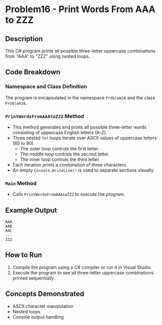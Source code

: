 # Problem16 - Print Words From AAA to ZZZ

## Description
This C# program prints all possible three-letter uppercase combinations from "AAA" to "ZZZ" using nested loops.

## Code Breakdown

### Namespace and Class Definition
The program is encapsulated in the namespace `Problem16` and the class `Problem16`.

### `PrintWordsFromAAAtoZZZ` Method
- This method generates and prints all possible three-letter words consisting of uppercase English letters (A-Z).
- Three nested `for` loops iterate over ASCII values of uppercase letters (65 to 90).
  - The outer loop controls the first letter.
  - The middle loop controls the second letter.
  - The inner loop controls the third letter.
- Each iteration prints a combination of three characters.
- An empty `Console.WriteLine()` is used to separate sections visually.

### `Main` Method
- Calls `PrintWordsFromAAAtoZZZ` to execute the program.

## Example Output
```
AAA
AAB
AAC
...
ZZZ
```

## How to Run
1. Compile the program using a C# compiler or run it in Visual Studio.
2. Execute the program to see all three-letter uppercase combinations printed sequentially.

## Concepts Demonstrated
- ASCII character manipulation
- Nested loops
- Console output handling


